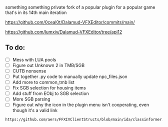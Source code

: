 something something private fork of a popular plugin for a popular game that's in its 14th main iteration

https://github.com/0ceal0t/Dalamud-VFXEditor/commits/main/

https://github.com/lumxiv/Dalamud-VFXEditor/tree/api12

## To do:
- [ ] Mess with LUA pools
- [ ] Figure out Unknown 2 in TMB/SGB
- [ ] CUTB nonsense
- [ ] Put together .py code to manually update npc_files.json
- [ ] Add more to common_tmb list
- [ ] Fix SGB selection for housing items
- [ ] Add stuff from EObj to SGB selection
- [ ] More SGB parsing
- [ ] Figure out why the icon in the plugin menu isn't cooperating, even though it's a valid link

```
https://github.com/aers/FFXIVClientStructs/blob/main/ida/classinformer.csv

```
